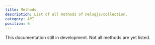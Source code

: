 ```yaml
---
title: Methods
description: List of all methods of @eloqjs/collection.
category: API
position: 6
---
```


<alert type="warning">This documentation still in development. Not all methods are yet listed.</alert>
